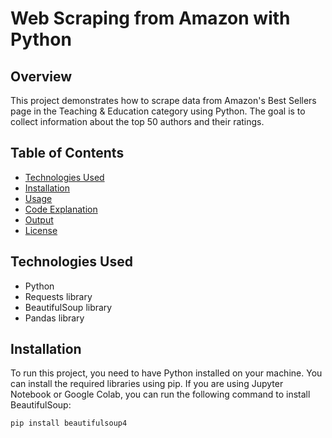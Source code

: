 # Web Scraping from Amazon with Python

## Overview
This project demonstrates how to scrape data from Amazon's Best Sellers page in the Teaching & Education category using Python. The goal is to collect information about the top 50 authors and their ratings.

## Table of Contents
- [Technologies Used](#technologies-used)
- [Installation](#installation)
- [Usage](#usage)
- [Code Explanation](#code-explanation)
- [Output](#output)
- [License](#license)

## Technologies Used
- Python
- Requests library
- BeautifulSoup library
- Pandas library

## Installation
To run this project, you need to have Python installed on your machine. You can install the required libraries using pip. If you are using Jupyter Notebook or Google Colab, you can run the following command to install BeautifulSoup:

```bash
pip install beautifulsoup4
